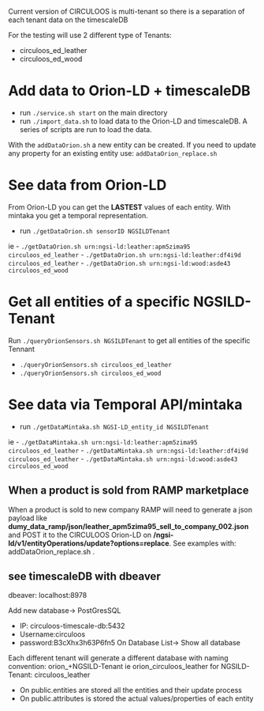 Current version of CIRCULOOS is multi-tenant so there is a separation of each tenant data on the timescaleDB

For the testing will use 2 different type of Tenants:
- circuloos_ed_leather
- circuloos_ed_wood

# Add data to Orion-LD + timescaleDB
- run ```./service.sh start``` on the main directory
- run ```./import_data.sh``` to load data to the Orion-LD and timescaleDB. A series of scripts are run to load the data.

With the ```addDataOrion.sh``` a new entity can be created. If you need to update any property for an existing entity use: ```addDataOrion_replace.sh```

# See data from Orion-LD
From Orion-LD you can get the **LASTEST** values of each entity. With mintaka you get a temporal representation.

- run ```./getDataOrion.sh sensorID NGSILDTenant```

ie
    - ```./getDataOrion.sh urn:ngsi-ld:leather:apm5zima95 circuloos_ed_leather```
    - ```./getDataOrion.sh urn:ngsi-ld:leather:df4i9d circuloos_ed_leather```
    - ```./getDataOrion.sh urn:ngsi-ld:wood:asde43 circuloos_ed_wood```

# Get all entities of a specific NGSILD-Tenant

Run ```./queryOrionSensors.sh NGSILDTenant``` to get all entities of the specific Tennant

- ```./queryOrionSensors.sh circuloos_ed_leather```
- ```./queryOrionSensors.sh circuloos_ed_wood```
# See data via Temporal API/mintaka

- run ```./getDataMintaka.sh NGSI-LD_entity_id NGSILDTenant```

ie
    - ```./getDataMintaka.sh urn:ngsi-ld:leather:apm5zima95 circuloos_ed_leather```
    - ```./getDataMintaka.sh urn:ngsi-ld:leather:df4i9d circuloos_ed_leather```
    - ```./getDataMintaka.sh urn:ngsi-ld:wood:asde43 circuloos_ed_wood```

## When a product is sold from RAMP marketplace
When a product is sold to new company RAMP will need to generate a json payload like __dumy_data_ramp/json/leather_apm5zima95_sell_to_company_002.json__ and POST it to the CIRCULOOS Orion-LD on __/ngsi-ld/v1/entityOperations/update?options=replace__.
See examples with: addDataOrion_replace.sh .

## see timescaleDB with dbeaver
dbeaver: localhost:8978 

Add new database-> PostGresSQL
- IP: circuloos-timescale-db:5432
- Username:circuloos
- password:B3cXhx3h63P6fn5
On Database List-> Show all database

Each different tenant will generate a different database with naming convention: orion_+NGSILD-Tenant ie orion_circuloos_leather for NGSILD-Tenant: circuloos_leather
- On public.entities are stored all the entities and their update process
- On public.attributes is stored the actual values/properties of each entity
